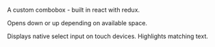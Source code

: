 A custom combobox - built in react with redux.

Opens down or up depending on available space.

Displays native select input on touch devices. Highlights matching text.
